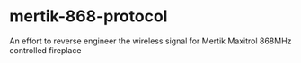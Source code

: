 # mertik-868-protocol
An effort to reverse engineer the wireless signal for Mertik Maxitrol 868MHz controlled fireplace 
